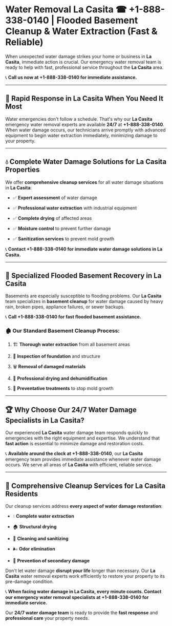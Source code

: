 # Water Removal La Casita ☎ +1-888-338-0140 | Flooded Basement Cleanup & Water Extraction (Fast & Reliable)

When unexpected water damage strikes your home or business in **La Casita**, immediate action is crucial. Our emergency water removal team is ready to help with fast, professional service throughout the **La Casita** area. 

📞 **Call us now at +1-888-338-0140 for immediate assistance.**
---
## 🚀 Rapid Response in La Casita When You Need It Most
Water emergencies don't follow a schedule. That's why our **La Casita** emergency water removal experts are available **24/7** at **+1-888-338-0140**. When water damage occurs, our technicians arrive promptly with advanced equipment to begin water extraction immediately, minimizing damage to your property.
---
## 💧 Complete Water Damage Solutions for La Casita Properties
We offer **comprehensive cleanup services** for all water damage situations in **La Casita**:
- ✅ **Expert assessment** of water damage  
- ✅ **Professional water extraction** with industrial equipment  
- ✅ **Complete drying** of affected areas  
- ✅ **Moisture control** to prevent further damage  
- ✅ **Sanitization services** to prevent mold growth  
📞 **Contact +1-888-338-0140 for immediate water damage solutions in La Casita.**
---
## 🌊 Specialized Flooded Basement Recovery in La Casita
Basements are especially susceptible to flooding problems. Our **La Casita** team specializes in **basement cleanup** for water damage caused by heavy rain, broken pipes, appliance failures, or sewer backups. 
📞 **Call +1-888-338-0140 for fast flooded basement assistance.**
### 🏚️ Our Standard Basement Cleanup Process:
1. 🏗️ **Thorough water extraction** from all basement areas  
2. 🔎 **Inspection of foundation** and structure  
3. 🗑️ **Removal of damaged materials**  
4. 💨 **Professional drying and dehumidification**  
5. 🚫 **Preventative treatments** to stop mold growth  
---
## 🏆 Why Choose Our 24/7 Water Damage Specialists in La Casita?
Our experienced **La Casita** water damage team responds quickly to emergencies with the right equipment and expertise. We understand that **fast action** is essential to minimize damage and restoration costs.
📞 **Available around the clock at +1-888-338-0140**, our **La Casita** emergency team provides immediate assistance whenever water damage occurs. We serve all areas of **La Casita** with efficient, reliable service.
---
## 🧹 Comprehensive Cleanup Services for La Casita Residents
Our cleanup services address **every aspect of water damage restoration**:
- 💧 **Complete water extraction**  
- 🏠 **Structural drying**  
- 🧼 **Cleaning and sanitizing**  
- 🌬️ **Odor elimination**  
- 🚫 **Prevention of secondary damage**  
Don't let water damage **disrupt your life** longer than necessary. Our **La Casita** water removal experts work efficiently to restore your property to its pre-damage condition.
📞 **When facing water damage in La Casita, every minute counts. Contact our emergency water removal specialists at +1-888-338-0140 for immediate service.**
Our **24/7 water damage team** is ready to provide the **fast response** and **professional care** your property needs.
